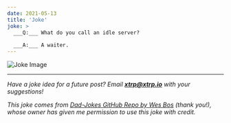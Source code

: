 ```yaml
---
date: 2021-05-13
title: 'Joke'
joke: >
  ___Q:___ What do you call an idle server?
  
  ___A:___ A waiter.
---
```


![Joke Image](https://private.xtrp.io/projects/DailyDeveloperJokes/public_image_server/images/5e12588a43d6b.png)

---
*Have a joke idea for a future post? Email **[xtrp@xtrp.io](mailto:xtrp@xtrp.io)** with your suggestions!*

*This joke comes from [Dad-Jokes GitHub Repo by Wes Bos](https://github.com/wesbos/dad-jokes) (thank you!), whose owner has given me permission to use this joke with credit.*

<!-- 
Joke text:
**Q:** What do you call an idle server?

**A:** A waiter.
 -->

